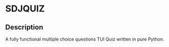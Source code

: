 # SDJQUIZ

## Description
A fully functional multiple choice questions TUI Quiz written in pure Python.